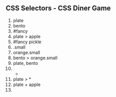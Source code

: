 ## CSS Selectors - CSS Diner Game

1. plate
2. bento
3. #fancy
4. plate > apple
5. #fancy pickle
6. .small
7. orange.small
8. bento > orange.small
9. plate, bento
10. -
11. plate > \*
12. plate + apple
13.
